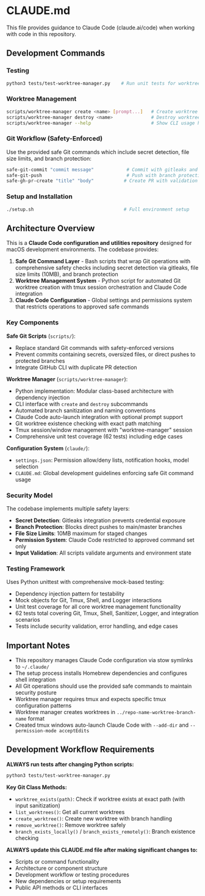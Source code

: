 # CLAUDE.md

This file provides guidance to Claude Code (claude.ai/code) when working with code in this repository.

## Development Commands

### Testing
```bash
python3 tests/test-worktree-manager.py    # Run unit tests for worktree manager
```

### Worktree Management
```bash
scripts/worktree-manager create <name> [prompt...]   # Create worktree with tmux window and optional Claude prompt
scripts/worktree-manager destroy <name>              # Destroy worktree and associated tmux window
scripts/worktree-manager --help                      # Show CLI usage help
```

### Git Workflow (Safety-Enforced)
Use the provided safe Git commands which include secret detection, file size limits, and branch protection:
```bash
safe-git-commit "commit message"            # Commit with gitleaks and size checks
safe-git-push                               # Push with branch protection
safe-gh-pr-create "title" "body"           # Create PR with validation
```

### Setup and Installation
```bash
./setup.sh                                 # Full environment setup
```

## Architecture Overview

This is a **Claude Code configuration and utilities repository** designed for macOS development environments. The codebase provides:

1. **Safe Git Command Layer** - Bash scripts that wrap Git operations with comprehensive safety checks including secret detection via gitleaks, file size limits (10MB), and branch protection
2. **Worktree Management System** - Python script for automated Git worktree creation with tmux session orchestration and Claude Code integration
3. **Claude Code Configuration** - Global settings and permissions system that restricts operations to approved safe commands

### Key Components

**Safe Git Scripts** (`scripts/`):
- Replace standard Git commands with safety-enforced versions
- Prevent commits containing secrets, oversized files, or direct pushes to protected branches
- Integrate GitHub CLI with duplicate PR detection

**Worktree Manager** (`scripts/worktree-manager`):
- Python implementation: Modular class-based architecture with dependency injection
- CLI interface with `create` and `destroy` subcommands
- Automated branch sanitization and naming conventions
- Claude Code auto-launch integration with optional prompt support
- Git worktree existence checking with exact path matching
- Tmux session/window management with "worktree-manager" session
- Comprehensive unit test coverage (62 tests) including edge cases

**Configuration System** (`claude/`):
- `settings.json`: Permission allow/deny lists, notification hooks, model selection
- `CLAUDE.md`: Global development guidelines enforcing safe Git command usage

### Security Model

The codebase implements multiple safety layers:
- **Secret Detection**: Gitleaks integration prevents credential exposure
- **Branch Protection**: Blocks direct pushes to main/master branches
- **File Size Limits**: 10MB maximum for staged changes
- **Permission System**: Claude Code restricted to approved command set only
- **Input Validation**: All scripts validate arguments and environment state

### Testing Framework

Uses Python unittest with comprehensive mock-based testing:
- Dependency injection pattern for testability
- Mock objects for Git, Tmux, Shell, and Logger interactions
- Unit test coverage for all core worktree management functionality
- 62 tests total covering Git, Tmux, Shell, Sanitizer, Logger, and integration scenarios
- Tests include security validation, error handling, and edge cases

## Important Notes

- This repository manages Claude Code configuration via stow symlinks to `~/.claude/`
- The setup process installs Homebrew dependencies and configures shell integration
- All Git operations should use the provided safe commands to maintain security posture
- Worktree manager requires tmux and expects specific tmux configuration patterns
- Worktree manager creates worktrees in `../repo-name-worktree-branch-name` format
- Created tmux windows auto-launch Claude Code with `--add-dir` and `--permission-mode acceptEdits`

## Development Workflow Requirements

**ALWAYS run tests after changing Python scripts:**
```bash
python3 tests/test-worktree-manager.py
```

**Key Git Class Methods:**
- `worktree_exists(path)`: Check if worktree exists at exact path (with input sanitization)
- `list_worktrees()`: Get all current worktrees
- `create_worktree()`: Create new worktree with branch handling
- `remove_worktree()`: Remove worktree safely
- `branch_exists_locally()` / `branch_exists_remotely()`: Branch existence checking

**ALWAYS update this CLAUDE.md file after making significant changes to:**
- Scripts or command functionality
- Architecture or component structure
- Development workflow or testing procedures
- New dependencies or setup requirements
- Public API methods or CLI interfaces
